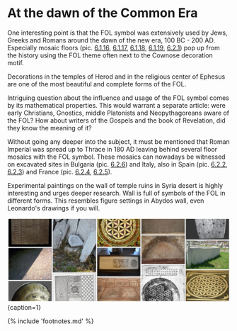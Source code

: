 # At the dawn of the Common Era

One interesting point is that the FOL symbol was extensively used by Jews, Greeks and Romans around the dawn of the new era, 100 BC - 200 AD. Especially mosaic floors (pic. [6.1.16](2000-0bc.md#fig6.1.16), [6.1.17](2000-0bc.md#fig6.1.17), [6.1.18](2000-0bc.md#fig6.1.18), [6.1.19](2000-0bc.md#fig6.1.19), [6.2.1](0-2000ad.md#fig6.2.1)) pop up from the history using the FOL theme often next to the Cownose decoration motif.

Decorations in the temples of Herod and in the religious center of Ephesus are one of the most beautiful and complete forms of the FOL.

Intriguing question about the influence and usage of the FOL symbol comes by its mathematical properties. This would warrant a separate article: were early Christians, Gnostics, middle Platonists and Neopythagoreans aware of the FOL? How about writers of the Gospels and the book of Revelation, did they know the meaning of it?

Without going any deeper into the subject, it must be mentioned that Roman Imperial was spread up to Thrace in 180 AD leaving behind several floor mosaics with the FOL symbol. These mosaics can nowadays be witnessed on excavated sites in Bulgaria (pic. [6.2.6](0-2000ad.md#fig6.2.6)) and Italy<!-- cite author="Karl" title="House of Tragic Poet as House of Glaucus - Pompeii - Mosaic floor" date="" location="" type="website" href="https://www.flickr.com/photos/70125105@N06/13980198177/" -->, also in Spain (pic. [6.2.2](0-2000ad.md#fig6.2.2), [6.2.3](0-2000ad.md#fig6.2.3)) and France (pic. [6.2.4](0-2000ad.md#fig6.2.4), [6.2.5](0-2000ad.md#fig6.2.5)).

Experimental paintings on the wall of temple ruins<!-- cite author="Hans-Christian" title="Picture of temple ruins in Qasr al-Hair ash-Sharqi" date="" location="" type="website" href="https://www.flickr.com/photos/7283893@N05/5230474741/in/faves-48694711@N03/" --> in Syria desert is highly interesting and urges deeper research. Wall is full of symbols of the FOL in different forms. This resembles figure settings in Abydos wall, even Leonardo's drawings if you will.

![Artifacts of the FOL potpourri from Pinterest board](./media/artifacts2.jpg){caption=1}

{% include 'footnotes.md' %}
